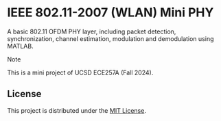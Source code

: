# IEEE 802.11-2007 (WLAN) Mini PHY

A basic 802.11 OFDM PHY layer,
including packet detection, synchronization, channel estimation, modulation and demodulation
using MATLAB.

> [!NOTE]
> This is a mini project of UCSD ECE257A (Fall 2024).

## License
This project is distributed under the [MIT License](LICENSE).
